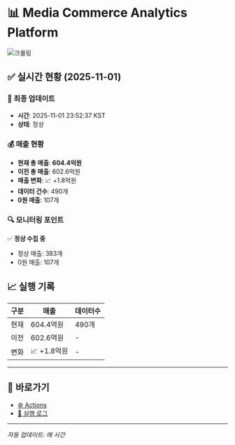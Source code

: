 # 📊 Media Commerce Analytics Platform

![크롤링](https://img.shields.io/badge/크롤링-정상-green)

## ✅ 실시간 현황 (2025-11-01)

### 📍 최종 업데이트
- **시간**: 2025-11-01 23:52:37 KST
- **상태**: 정상

### 💰 매출 현황
- **현재 총 매출**: **604.4억원**
- **이전 총 매출**: 602.6억원
- **매출 변화**: 📈 +1.8억원
- **데이터 건수**: 490개
- **0원 매출**: 107개

### 🔍 모니터링 포인트

✅ **정상 수집 중**
- 정상 매출: 383개
- 0원 매출: 107개


## 📈 실행 기록

| 구분 | 매출 | 데이터수 |
|------|------|----------|
| 현재 | 604.4억원 | 490개 |
| 이전 | 602.6억원 | - |
| 변화 | 📈 +1.8억원 | - |

---

## 🔗 바로가기

- [⚙️ Actions](../../actions)
- [📝 실행 로그](../../actions/workflows/daily_scraping.yml)

---

*자동 업데이트: 매 시간*
